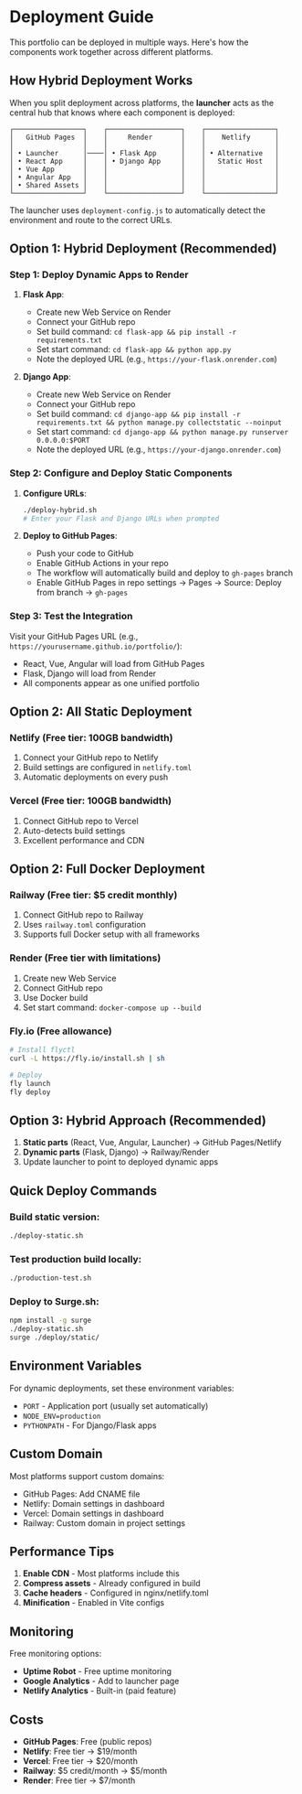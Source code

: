 # Deployment Guide

This portfolio can be deployed in multiple ways. Here's how the components work together across different platforms.

## How Hybrid Deployment Works

When you split deployment across platforms, the **launcher** acts as the central hub that knows where each component is deployed:

```
┌─────────────────┐    ┌──────────────────┐    ┌─────────────────┐
│   GitHub Pages  │    │     Render       │    │    Netlify      │
│                 │    │                  │    │                 │
│ • Launcher      │────│ • Flask App      │    │ • Alternative   │
│ • React App     │    │ • Django App     │    │   Static Host   │
│ • Vue App       │    │                  │    │                 │
│ • Angular App   │    │                  │    │                 │
│ • Shared Assets │    │                  │    │                 │
└─────────────────┘    └──────────────────┘    └─────────────────┘
```

The launcher uses `deployment-config.js` to automatically detect the environment and route to the correct URLs.

## Option 1: Hybrid Deployment (Recommended)

### Step 1: Deploy Dynamic Apps to Render

1. **Flask App**:
   - Create new Web Service on Render
   - Connect your GitHub repo
   - Set build command: `cd flask-app && pip install -r requirements.txt`
   - Set start command: `cd flask-app && python app.py`
   - Note the deployed URL (e.g., `https://your-flask.onrender.com`)

2. **Django App**:
   - Create new Web Service on Render
   - Connect your GitHub repo
   - Set build command: `cd django-app && pip install -r requirements.txt && python manage.py collectstatic --noinput`
   - Set start command: `cd django-app && python manage.py runserver 0.0.0.0:$PORT`
   - Note the deployed URL (e.g., `https://your-django.onrender.com`)

### Step 2: Configure and Deploy Static Components

1. **Configure URLs**:
   ```bash
   ./deploy-hybrid.sh
   # Enter your Flask and Django URLs when prompted
   ```

2. **Deploy to GitHub Pages**:
   - Push your code to GitHub
   - Enable GitHub Actions in your repo
   - The workflow will automatically build and deploy to `gh-pages` branch
   - Enable GitHub Pages in repo settings → Pages → Source: Deploy from branch → `gh-pages`

### Step 3: Test the Integration

Visit your GitHub Pages URL (e.g., `https://yourusername.github.io/portfolio/`):
- React, Vue, Angular will load from GitHub Pages
- Flask, Django will load from Render
- All components appear as one unified portfolio

## Option 2: All Static Deployment

### Netlify (Free tier: 100GB bandwidth)
1. Connect your GitHub repo to Netlify
2. Build settings are configured in `netlify.toml`
3. Automatic deployments on every push

### Vercel (Free tier: 100GB bandwidth)
1. Connect GitHub repo to Vercel
2. Auto-detects build settings
3. Excellent performance and CDN

## Option 2: Full Docker Deployment

### Railway (Free tier: $5 credit monthly)
1. Connect GitHub repo to Railway
2. Uses `railway.toml` configuration
3. Supports full Docker setup with all frameworks

### Render (Free tier with limitations)
1. Create new Web Service
2. Connect GitHub repo
3. Use Docker build
4. Set start command: `docker-compose up --build`

### Fly.io (Free allowance)
```bash
# Install flyctl
curl -L https://fly.io/install.sh | sh

# Deploy
fly launch
fly deploy
```

## Option 3: Hybrid Approach (Recommended)

1. **Static parts** (React, Vue, Angular, Launcher) → GitHub Pages/Netlify
2. **Dynamic parts** (Flask, Django) → Railway/Render
3. Update launcher to point to deployed dynamic apps

## Quick Deploy Commands

### Build static version:
```bash
./deploy-static.sh
```

### Test production build locally:
```bash
./production-test.sh
```

### Deploy to Surge.sh:
```bash
npm install -g surge
./deploy-static.sh
surge ./deploy/static/
```

## Environment Variables

For dynamic deployments, set these environment variables:
- `PORT` - Application port (usually set automatically)
- `NODE_ENV=production`
- `PYTHONPATH` - For Django/Flask apps

## Custom Domain

Most platforms support custom domains:
- GitHub Pages: Add CNAME file
- Netlify: Domain settings in dashboard
- Vercel: Domain settings in dashboard
- Railway: Custom domain in project settings

## Performance Tips

1. **Enable CDN** - Most platforms include this
2. **Compress assets** - Already configured in build
3. **Cache headers** - Configured in nginx/netlify.toml
4. **Minification** - Enabled in Vite configs

## Monitoring

Free monitoring options:
- **Uptime Robot** - Free uptime monitoring
- **Google Analytics** - Add to launcher page
- **Netlify Analytics** - Built-in (paid feature)

## Costs

- **GitHub Pages**: Free (public repos)
- **Netlify**: Free tier → $19/month
- **Vercel**: Free tier → $20/month  
- **Railway**: $5 credit/month → $5/month
- **Render**: Free tier → $7/month